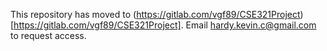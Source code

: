 This repository has moved to (https://gitlab.com/vgf89/CSE321Project)[https://gitlab.com/vgf89/CSE321Project]. Email hardy.kevin.c@gmail.com to request access.
